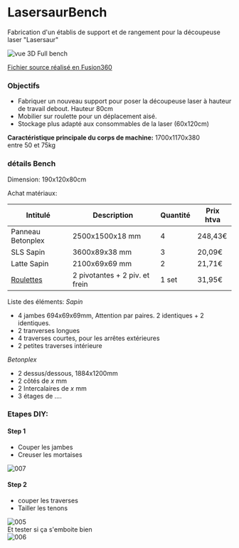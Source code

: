 # LasersaurBench
Fabrication d'un établis de support et de rangement pour la découpeuse laser "Lasersaur"

![vue 3D Full bench](https://github.com/openfab-lab/LasersaurBench/blob/master/img/LZ003.jpg)

[Fichier source réalisé en Fusion360](https://myhub.autodesk360.com/ue299040b/g/projects/2016022225246676/data/dXJuOmFkc2sud2lwcHJvZDpmcy5mb2xkZXI6Y28uY0pfVnRvcERSY0NOV0U3YmtBbFlaQQ/DTcd89eQTae9056e860014be22fe5fe5956a?show=overview&viewState=NoIgbgDAdAjCA0IDeAdEAXAngBwKZoC40ARXAZwEsBzAOzXjQEMyzd1C0AOTgJgE5cuTjAC0Adh4BmXCIAsAMwBGkkZwCsANhliNCsRAAmisWvmc0AXwQ0ArgBs78NXxhqofNZJg9ZfP--hJWVcoNTExGG8IYPVZWUDgtzCeHghkvkk1VwSQsP1uNRjPTngYJxc3Dy8eNXhoCAaIKTVGho0xPg1JHg1akXq0htluHmEausQAewQBhubWiHbO7t74fqgGluiRsdqICZEyuSgejRS1GRgNA6PZE40zmsvrkARXxARgAF0voA)


### Objectifs

- Fabriquer un nouveau support pour poser la découpeuse laser à hauteur de travail debout. Hauteur 80cm   
- Mobilier sur roulette pour un déplacement aisé. 
- Stockage plus adapté aux consommables de la laser (60x120cm)

**Caractéristique principale du corps de machine:**
1700x1170x380  
entre 50 et 75kg  



### détails Bench

Dimension: 190x120x80cm  

Achat matériaux:   

Intitulé  | Description | Quantité  |  Prix htva 
------|------|---|---
Panneau Betonplex | 2500x1500x18 mm| 4 | 248,43€
SLS Sapin  | 3600x89x38 mm  | 3 | 20,09€
Latte Sapin | 2100x69x69 mm | 2 | 21,71€
[Roulettes](https://www.kaiserkraft.be/roues-et-roulettes/roulettes-pivotantes-roulettes-fixes/bandage-caoutchouc-thermoplastique-jeu-complet/p/M50182/?PC=6EMA&LC=Shop-eMail_Order-confirmation) | 2 pivotantes + 2 piv. et frein | 1 set | 31,95€

Liste des éléments:
*Sapin*
- 4 jambes 694x69x69mm, Attention par paires. 2 identiques + 2 identiques.  
- 2 tranverses longues
- 4 traverses courtes, pour les arrêtes extérieures
- 2 petites traverses intérieure

*Betonplex*
- 2 dessus/dessous, 1884x1200mm
- 2 côtés de _x_ mm
- 2 Intercalaires de _x_ mm
- 3 étages de ....



### Etapes DIY:
#### Step 1
- Couper les jambes
- Creuser les mortaises

![007](https://github.com/openfab-lab/LasersaurBench/blob/master/img/LZ007.jpg) 

#### Step 2
- couper les traverses
- Tailler les tenons

![005](https://github.com/openfab-lab/LasersaurBench/blob/master/img/LZ005.jpg)    
Et tester si ça s'emboite bien  
![006](https://github.com/openfab-lab/LasersaurBench/blob/master/img/LZ006.jpg) 
